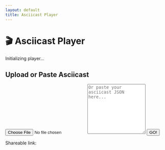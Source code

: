 ```yaml
---
layout: default
title: Asciicast Player
---
```


# 🎬 Asciicast Player

<div id="status">Initializing player...</div>
<div id="error"></div>
<div id="player-container" class="hidden"></div>

<div id="upload-container" class="hidden">
    <h2>Upload or Paste Asciicast</h2>
    <input type="file" id="file-input" accept=".cast,.json">
    <textarea id="asciicast-input" placeholder="Or paste your asciicast JSON here..." rows="10"></textarea>
    <button id="go-button">GO!</button>
    <div id="link-container" class="hidden">
        <p>Shareable link:</p>
        <a id="share-link" href="#" target="_blank"></a>
        <p id="compression-stats" style="color: #888; font-size: 14px; margin-top: 10px;"></p>
    </div>
</div>

<link rel="stylesheet" href="/assets/css/asciinema-player.css">
<script src="/assets/js/xzwasm.min.js"></script>
<script src="/assets/js/asciinema-player.min.js"></script>
<script src="./asciicast-url.js"></script>